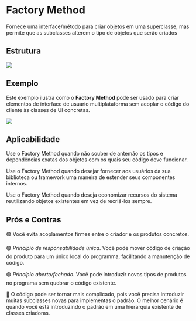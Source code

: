 # Factory Method

Fornece uma interface/método para criar objetos em uma superclasse, mas permite que as subclasses alterem o tipo de objetos que serão criados

## Estrutura

![](https://refactoring.guru/images/patterns/diagrams/factory-method/structure.png)

## Exemplo

Este exemplo ilustra como o **Factory Method** pode ser usado para criar elementos de interface de usuário multiplataforma sem acoplar o código do cliente às classes de UI concretas.

![](https://refactoring.guru/images/patterns/diagrams/factory-method/example.png)

## Aplicabilidade

Use o Factory Method quando não souber de antemão os tipos e dependências exatas dos objetos com os quais seu código deve funcionar.

Use o Factory Method quando desejar fornecer aos usuários da sua biblioteca ou framework uma maneira de estender seus componentes internos.

Use o Factory Method quando deseja economizar recursos do sistema reutilizando objetos existentes em vez de recriá-los sempre.

## Prós e Contras

:green_circle: Você evita acoplamentos firmes entre o criador e os produtos concretos.

:green_circle: _Princípio de responsabilidade única_. Você pode mover código de criação do produto para um único local do programma, facilitando a manutenção de código.

:green_circle: _Princípio aberto/fechado_. Você pode introduzir novos tipos de produtos no programa sem quebrar o código existente.

:red_circle: O código pode ser tornar mais complicado, pois você precisa introduzir muitas subclasses novas para implementas o padrão. O melhor cenário é quando você está introduzindo o padrão em uma hierarquia existente de classes criadoras.